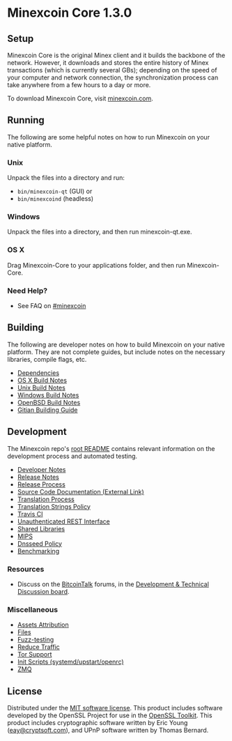 Minexcoin Core 1.3.0
=====================

Setup
---------------------
Minexcoin Core is the original Minex client and it builds the backbone of the network. However, it downloads and stores the entire history of Minex transactions (which is currently several GBs); depending on the speed of your computer and network connection, the synchronization process can take anywhere from a few hours to a day or more.

To download Minexcoin Core, visit [minexcoin.com](https://minexcoin.com).

Running
---------------------
The following are some helpful notes on how to run Minexcoin on your native platform.

### Unix

Unpack the files into a directory and run:

- `bin/minexcoin-qt` (GUI) or
- `bin/minexcoind` (headless)

### Windows

Unpack the files into a directory, and then run minexcoin-qt.exe.

### OS X

Drag Minexcoin-Core to your applications folder, and then run Minexcoin-Core.

### Need Help?

* See FAQ on [#minexcoin](https://faq.minexcoin.com)

Building
---------------------
The following are developer notes on how to build Minexcoin on your native platform. They are not complete guides, but include notes on the necessary libraries, compile flags, etc.

- [Dependencies](dependencies.md)
- [OS X Build Notes](build-osx.md)
- [Unix Build Notes](build-unix.md)
- [Windows Build Notes](build-windows.md)
- [OpenBSD Build Notes](build-openbsd.md)
- [Gitian Building Guide](gitian-building.md)

Development
---------------------
The Minexcoin repo's [root README](/README.md) contains relevant information on the development process and automated testing.

- [Developer Notes](developer-notes.md)
- [Release Notes](release-notes.md)
- [Release Process](minexcoin-release-process.md)
- [Source Code Documentation (External Link)](https://dev.visucore.com/bitcoin/doxygen/)
- [Translation Process](translation_process.md)
- [Translation Strings Policy](translation_strings_policy.md)
- [Travis CI](travis-ci.md)
- [Unauthenticated REST Interface](REST-interface.md)
- [Shared Libraries](shared-libraries.md)
- [MIPS](mips.md)
- [Dnsseed Policy](dnsseed-policy.md)
- [Benchmarking](benchmarking.md)

### Resources
* Discuss on the [BitcoinTalk](https://bitcointalk.org/) forums, in the [Development & Technical Discussion board](https://bitcointalk.org/index.php?board=6.0).

### Miscellaneous
- [Assets Attribution](assets-attribution.md)
- [Files](files.md)
- [Fuzz-testing](fuzzing.md)
- [Reduce Traffic](reduce-traffic.md)
- [Tor Support](tor.md)
- [Init Scripts (systemd/upstart/openrc)](init.md)
- [ZMQ](zmq.md)

License
---------------------
Distributed under the [MIT software license](/COPYING).
This product includes software developed by the OpenSSL Project for use in the [OpenSSL Toolkit](https://www.openssl.org/). This product includes
cryptographic software written by Eric Young ([eay@cryptsoft.com](mailto:eay@cryptsoft.com)), and UPnP software written by Thomas Bernard.
